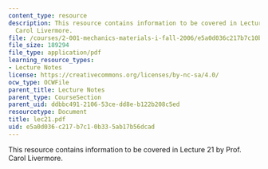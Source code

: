 ```yaml
---
content_type: resource
description: This resource contains information to be covered in Lecture 21 by Prof.
  Carol Livermore.
file: /courses/2-001-mechanics-materials-i-fall-2006/e5a0d036c217b7c10b335ab17b56dcad_lec21.pdf
file_size: 189294
file_type: application/pdf
learning_resource_types:
- Lecture Notes
license: https://creativecommons.org/licenses/by-nc-sa/4.0/
ocw_type: OCWFile
parent_title: Lecture Notes
parent_type: CourseSection
parent_uid: ddbbc491-2106-53ce-dd8e-b122b208c5ed
resourcetype: Document
title: lec21.pdf
uid: e5a0d036-c217-b7c1-0b33-5ab17b56dcad
---
```

This resource contains information to be covered in Lecture 21 by Prof. Carol Livermore.
